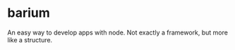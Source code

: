 # barium
An easy way to develop apps with node. Not exactly a framework, but more like a structure.

